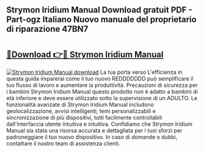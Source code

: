 ## Strymon Iridium Manual Download gratuit PDF - Part-ogz Italiano Nuovo manuale del proprietario di riparazione 47BN7

# <h2><a href="http://dfc19sg.blite.top/?on=Strymon+Iridium+Manual">🔗Download 👉🔴 Strymon Iridium Manual</a></h2>

[![Strymon Iridium Manual download](https://i.imgur.com/lujVjoI.png)](http://dfc19sg.blite.top/?on=Strymon+Iridium+Manual)
La tua porta verso L'efficienza in questa guida imparerai come il tuo nuovo REDDDDDDD può semplificare il tuo flusso di lavoro e aumentare la produttività. Precauzioni di sicurezza per i bambini Strymon Iridium Manual questo prodotto non è adatto a bambini di età inferiore e deve essere utilizzato sotto la supervisione di un ADULTO. Le funzionalità avanzate di Strymon Iridium Manual includono geolocalizzazione, avvisi intelligenti, temi personalizzabili e sincronizzazione di più dispositivi, tutti facilmente controllabili dall'interfaccia utente intuitiva e intuitiva. Confidiamo che Strymon Iridium Manual sia stata una risorsa accurata e dettagliata per i tuoi sforzi per padroneggiare il tuo nuovo dispositivo. In caso di domande o dubbi, contattare il nostro team di assistenza clienti.
